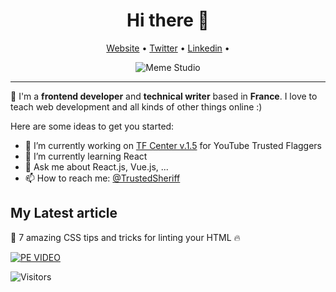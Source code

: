 <h1 align="center">Hi there 👋</h1>

<p align="center">
  <a href="https://www.victor-de-la-fouchardiere.fr/">Website</a> •
  <a href="https://twitter.com/TrustedSheriff">Twitter</a> •
  <a href="https://www.linkedin.com/in/victordelafouchardiere">Linkedin</a> •
</p>

<p align="center">
  <img align="center" alt="Meme Studio" src="https://github.com/viclafouch/viclafouch/blob/master/img/welcome.gif" />
</p>


---

🧸 I'm a __frontend developer__ and __technical writer__ based in __France__. I love to teach web development and all kinds of other things online :)

Here are some ideas to get you started:

- 🔭 I’m currently working on [TF Center v.1.5](https://github.com/viclafouch/TFs-Center/tree/v.1.5) for YouTube Trusted Flaggers
- 🌱 I’m currently learning React
- 💬 Ask me about React.js, Vue.js, ...
- 📫 How to reach me: [@TrustedSheriff](https://twitter.com/TrustedSheriff)

## My Latest article

🚀 7 amazing CSS tips and tricks for linting your HTML 🔥

[![PE VIDEO](https://github.com/viclafouch/viclafouch/blob/master/img/dev-to.jpg)](https://dev.to/viclafouch/7-amazing-css-tips-and-tricks-for-linting-your-html-o5n)

![Visitors](https://visitor-badge.glitch.me/badge?page_id=viclafouch.viclafouch)
